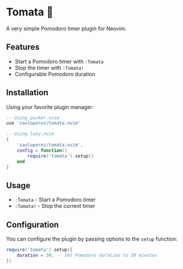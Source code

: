 # Tomata 🍅

A very simple Pomodoro timer plugin for Neovim.

## Features

- Start a Pomodoro timer with `:Tomata`
- Stop the timer with `:Tomata!`
- Configurable Pomodoro duration

## Installation

Using your favorite plugin manager:

```lua
-- Using packer.nvim
use 'sauloperez/tomata.nvim'

-- Using lazy.nvim
{
    'sauloperez/tomata.nvim',
    config = function()
        require('tomata').setup()
    end
}
```

## Usage

- `:Tomata` - Start a Pomodoro timer
- `:Tomata!` - Stop the current timer

## Configuration

You can configure the plugin by passing options to the `setup` function:

```lua
require('tomata').setup({
    duration = 30, -- Set Pomodoro duration to 30 minutes
})
```
